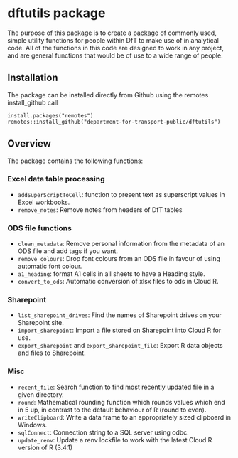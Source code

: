 # dftutils package

The purpose of this package is to create a package of commonly used, simple utility functions for people within DfT to make use of in analytical code. All of the functions in this code are designed to work in any project, and are general functions that would be of use to a wide range of people.

## Installation

The package can be installed directly from Github using the remotes install_github call

```
install.packages("remotes")
remotes::install_github("department-for-transport-public/dftutils")
```

## Overview

The package contains the following functions:

### Excel data table processing

* `addSuperScriptToCell`: function to present text as superscript values in Excel workbooks.
* `remove_notes`: Remove notes from headers of DfT tables

### ODS file functions

* `clean_metadata`: Remove personal information from the metadata of an ODS file and add tags if you want.
* `remove_colours`: Drop font colours from an ODS file in favour of using automatic font colour.
* `a1_heading`: format A1 cells in all sheets to have a Heading style.
* `convert_to_ods`: Automatic conversion of xlsx files to ods in Cloud R.

### Sharepoint

* `list_sharepoint_drives`: Find the names of Sharepoint drives on your Sharepoint site.
* `import_sharepoint`: Import a file stored on Sharepoint into Cloud R for use.
* `export_sharepoint` and `export_sharepoint_file`: Export R data objects and files to Sharepoint.

### Misc

* `recent_file`: Search function to find most recently updated file in a given directory.
* `round`: Mathematical rounding function which rounds values which end in 5 up, in contrast to the default behaviour of R (round to even).
* `writeClipboard`: Write a data frame to an appropriately sized clipboard in Windows.
* `sqlConnect`: Connection string to a SQL server using odbc.
* `update_renv`: Update a renv lockfile to work with the latest Cloud R version of R (3.4.1)


